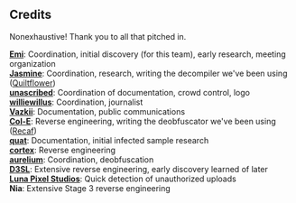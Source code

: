 ## Credits
Nonexhaustive! Thank you to all that pitched in.

[**Emi**](https://github.com/emilyploszaj/): Coordination, initial discovery (for this team), early research, meeting organization  
[**Jasmine**](https://github.com/jaskarth/): Coordination, research, writing the decompiler we've been using ([Quiltflower](https://github.com/QuiltMC/quiltflower/))  
[**unascribed**](https://github.com/unascribed/): Coordination of documentation, crowd control, logo  
[**williewillus**](https://github.com/williewillus/): Coordination, journalist  
[**Vazkii**](https://github.com/vazkii/): Documentation, public communications  
[**Col-E**](https://github.com/Col-E/): Reverse engineering, writing the deobfuscator we've been using ([Recaf](https://www.coley.software/Recaf/))  
[**quat**](https://github.com/quat1024/): Documentation, initial infected sample research  
[**cortex**](https://github.com/mcrcortex/): Reverse engineering  
[**aurelium**](https://github.com/autumnaurelium/): Coordination, deobfuscation  
[**D3SL**](https://github.com/D3SL/): Extensive reverse engineering, early discovery learned of later  
[**Luna Pixel Studios**](https://lunapixelstudios.github.io/): Quick detection of unauthorized uploads  
**Nia**: Extensive Stage 3 reverse engineering